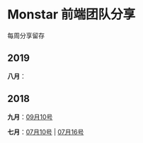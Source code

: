 # Monstar 前端团队分享

每周分享留存

## 2019

**八月**：

## 2018

**九月**：[09月10号](20180910/123)

**七月**：[07月10号](20180710/prototypes) | [07月16号](20180716/coy-cli)

